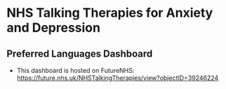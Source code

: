 # NHS Talking Therapies for Anxiety and Depression
## Preferred Languages Dashboard

- This dashboard is hosted on FutureNHS: https://future.nhs.uk/NHSTalkingTherapies/view?objectID=39246224
